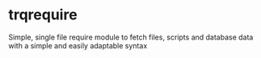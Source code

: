 # trqrequire
Simple, single file require module to fetch files, scripts and database data with a simple and easily adaptable syntax
